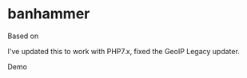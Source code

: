 # banhammer

Based on [](http://www.byteme.org.uk/2014/04/21/ban-hammer-fail2ban-geo-ip-on-google-maps/)

I've updated this to work with PHP7.x, fixed the GeoIP Legacy updater.

Demo [](https://kreider.io/banhammer/)
